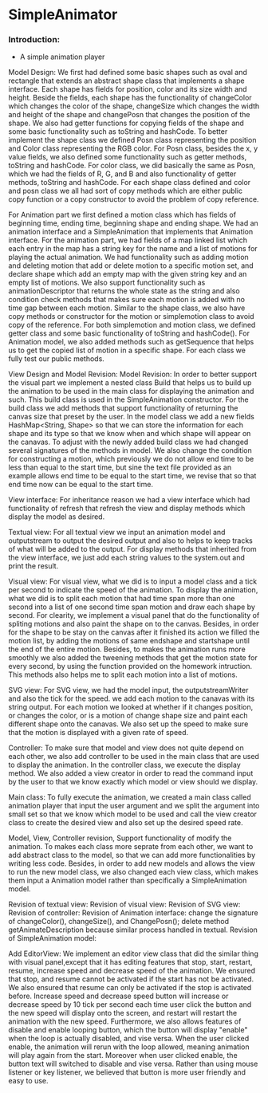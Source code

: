 # SimpleAnimator
### Introduction:
- A simple animation player 

Model Design:
We first had defined some basic shapes such as oval and rectangle that extends an abstract shape
class that implements a shape interface. Each shape has fields for position, color and its size
width and height. Beside the fields, each shape has the functionality of changeColor which changes
the color of the shape, changeSize which changes the width and height of the shape and changePosn
that changes the position of the shape. We also had getter functions for copying fields of the
shape and some basic functionality such as toString and hashCode. To better implement the shape
class we defined Posn class representing the position and Color class representing the RGB color.
For Posn class, besides the x, y value fields, we also defined some functionality such as getter
methods, toString and hashCode. For color class, we did basically the same as Posn, which we had
the fields of R, G, and B and also functionality of getter methods, toString and hashCode. For each
shape class defined and color and posn class we all had sort of copy methods which are either
public copy function or a copy constructor to avoid the problem of copy reference.

For Animation part we first defined a motion class which has fields of beginning time, ending time,
beginning shape and ending shape. We had an animation interface and a SimpleAnimation that
implements that Animation interface. For the animation part, we had fields of a map linked list
which each entry in the map has a string key for the name and a list of motions for playing the
actual animation. We had functionality such as adding motion and deleting motion that add or delete
motion to a specific motion set, and declare shape which add an empty map with the given string
key and an empty list of motions. We also support functionality such as animationDescriptor that
returns the whole state as the string and also condition check methods that makes sure each
motion is added with no time gap between each motion. Similar to the shape class, we also have
copy methods or constructor for the motion or simplemotion class to avoid copy of the reference.
For both simplemotion and motion class, we defined getter class and some basic functionality of
toString and hashCode(). For Animation model, we also added methods such as getSequence that helps
us to get the copied list of motion in a specific shape. For each class we fully test our public
methods.


View Design and Model Revision:
Model Revision:
    In order to better support the visual part we implement a nested class Build that helps us to
build up the animation to be used in the main class for displaying the animation and such. This
build class is used in the SimpleAnimation constructor. For the build class we add methods
that support functionality of returning the canvas size that preset by the user. In the model class
we add a new fields HashMap<String, Shape> so that we can store the information for each shape
and its type so that we know when and which shape will appear on the canavas. To adjust with the
newly added build class we had changed several signatures of the methods in model.
  We also change the condition for constructing a motion, which previously we do not allow end time
to be less than equal to the start time, but sine the text file provided as an example allows end
time to be equal to the start time, we revise that so that end time now can be equal to the start
time.

View interface:
  For inheritance reason we had a view interface which had functionality of refresh that refresh
  the view and display methods which display the model as desired.

Textual view:
  For all textual view we input an animation model and outputstream to output the desired output
and also to helps to keep tracks of what will be added to the output. For display methods that
inherited from the view interface, we just add each string values to the system.out and print
the result.

Visual view:
   For visual view, what we did is to input a model class and a tick per second to indicate the
speed of the animation. To display the animation, what we did is to split each motion that had time
span more than one second into a list of one second time span motion and draw each shape by second.
For clearity, we implement a visual panel that do the functionality of spliting motions and also
paint the shape on to the canvas. Besides, in order for the shape to be stay on the canvas after
it finished its action we filled the motion list, by adding the motions of same endshape and
startshape until the end of the entire motion. Besides, to makes the animation runs more smoothly
we also added the tweening methods that get the motion state for every second, by using the
function provided on the homework intruction. This methods also helps me to split each motion
into a list of motions.

SVG view:
   For SVG view, we had the model input, the outputstreamWriter and also the tick for the speed.
 we add each motion to the canavas with its string output. For each motion we looked at whether
 if it changes position, or changes the color, or is a motion of change shape size and paint
 each different shape onto the canavas. We also set up the speed to make sure that the motion is
 displayed with a given rate of speed.

Controller:
   To make sure that model and view does not quite depend on each other, we also add controller
to be used in the main class that are used to display the animation. In the controller class, we
execute the display method.
We also added a view creator in order to read the command input by the user to that we know exactly
which model or view should we display.

Main class:
To fully execute the animation, we created a main class called animation player that input the user
argument and we split the argument into small set so that we know which model to be used and call
the view creator class to create the desired view and also set up the desired speed rate.



Model, View, Controller revision, Support functionality of modify the animation.
To makes each class more seprate from each other, we want to add abstract class to the model,
so that we can add more functionalities by writing less code.
Besides, in order to add new models and allows the view to run the new model class, we also changed
each view class, which makes them input a Animation model rather than specifically a SimpleAnimation
model.

Revision of textual view:
Revision of visual view:
Revision of SVG view:
Revision of controller:
Revision of Animation interface:
    change the signature of changeColor(), changeSize(), and ChangePosn();
    delete method getAnimateDescription because similar process handled in textual.
Revision of SimpleAnimation model:

Add EditorView:
  We implement an editor view class that did the similar thing with visual panel,except that
  it has editing features that stop, start, restart, resume, increase speed and decrease speed
  of the animation. We ensured that stop, and resume cannot be activated if the start
  has not be activated. We also ensured that resume can only be activated if the stop is activated
  before. Increase speed and decrease speed button will increase or decrease speed by 10 tick
  per second each time user click the button and the new speed will display onto the screen, and
  restart will restart the animation with the new speed. Furthermore, we also allows features of
  disable and enable looping button, which the button will display "enable" when the loop is
  actually disabled, and vise versa. When the user clicked enable, the animation will rerun with
  the loop allowed, meaning animation will play again from the start. Moreover when user clicked
  enable, the button text will switched to disable and vise versa. Rather than using mouse listener
  or key listener, we believed that button is more user friendly and easy to use.

